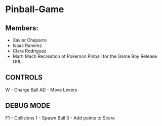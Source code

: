 # Pinball-Game
## Members:
- Xavier Chaparro
- Isaac Ramirez
- Clara Rodriguez
- Marti Mach
Recreation of Pokemon Pinball for the Game Boy
Release URL: 

## CONTROLS
W - Charge Ball
AD - Move Levers

## DEBUG MODE
F1 - Collisions
1 - Spawn Ball
3 - Add points to Score
